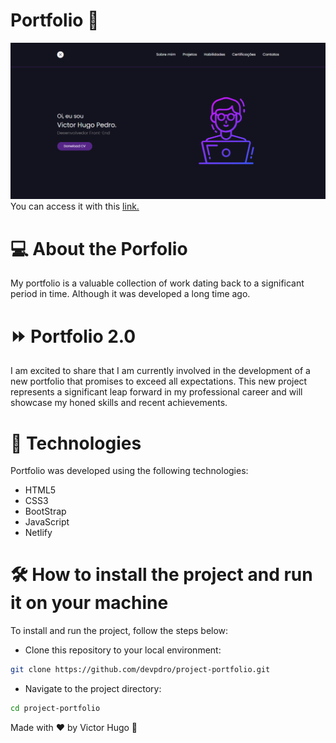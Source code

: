 # Portfolio 💼
![Alt text](imagens/readme/post2.png)
You can access it with this [link.](https://tubular-paprenjak-9ef2fd.netlify.app/)
# 💻 About the Porfolio 
My portfolio is a valuable collection of work dating back to a significant period in time. Although it was developed a long time ago.

# ⏩ Portfolio 2.0
I am excited to share that I am currently involved in the development of a new portfolio that promises to exceed all expectations. This new project represents a significant leap forward in my professional career and will showcase my honed skills and recent achievements.

# 🚀 Technologies 
Portfolio was developed using the following technologies:

- HTML5
- CSS3
- BootStrap
- JavaScript
- Netlify
# 🛠️ How to install the project and run it on your machine
To install and run the project, follow the steps below:

- Clone this repository to your local environment:
```bash
git clone https://github.com/devpdro/project-portfolio.git
```
- Navigate to the project directory:
```bash
cd project-portfolio
```

Made with ❤️ by Victor Hugo 👋
